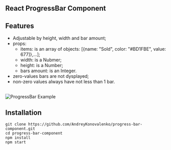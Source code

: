## React ProgressBar Component
## Features
 - Adjustable by height, width and bar amount;
 - props:
    - items: is an array of objects: [{name: "Sold", color: "#BD1FBE", value: 677]},...];
    - width: is a Nubmer;
    - height: is a Number;
    - bars amount: is an Integer.
 - zero-values bars are not dysplayed;
 - non-zero values always have not less than 1 bar.
##
![ProgressBar Example](https://user-images.githubusercontent.com/16167616/191716502-25c63683-a5e9-43e5-93b1-0cced3b18c34.jpeg)

## Installation
```
git clone https://github.com/AndreyKonovalenko/progress-bar-component.git
cd progress-bar-component
npm install
npm start
```
